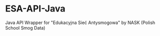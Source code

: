 # ESA-API-Java
Java API Wrapper for "Edukacyjna Sieć Antysmogowa" by NASK (Polish School Smog Data)
